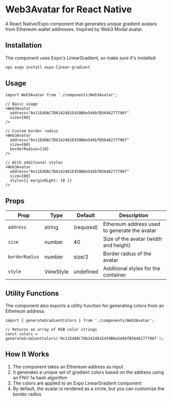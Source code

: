 # Web3Avatar for React Native

A React Native/Expo component that generates unique gradient avatars from Ethereum wallet addresses. Inspired by Web3 Modal avatar.

## Installation

The component uses Expo's LinearGradient, so make sure it's installed:

```bash
npx expo install expo-linear-gradient
```

## Usage

```tsx
import Web3Avatar from './components/Web3Avatar';

// Basic usage
<Web3Avatar 
  address="0x11Ed0AC7D6142481E459B6e5d4bfB5646277796f" 
  size={60} 
/>

// Custom border radius
<Web3Avatar 
  address="0x11Ed0AC7D6142481E459B6e5d4bfB5646277796f" 
  size={60} 
  borderRadius={10}
/>

// With additional styles
<Web3Avatar 
  address="0x11Ed0AC7D6142481E459B6e5d4bfB5646277796f" 
  size={60} 
  style={{ marginRight: 10 }}
/>
```

## Props

| Prop | Type | Default | Description |
|------|------|---------|-------------|
| `address` | string | (required) | Ethereum address used to generate the avatar |
| `size` | number | 40 | Size of the avatar (width and height) |
| `borderRadius` | number | size/2 | Border radius of the avatar |
| `style` | ViewStyle | undefined | Additional styles for the container |

## Utility Functions

The component also exports a utility function for generating colors from an Ethereum address:

```tsx
import { generateGradientColors } from './components/Web3Avatar';

// Returns an array of RGB color strings
const colors = generateGradientColors('0x11Ed0AC7D6142481E459B6e5d4bfB5646277796f');
```

## How It Works

1. The component takes an Ethereum address as input
2. It generates a unique set of gradient colors based on the address using an FNV-1a hash algorithm
3. The colors are applied to an Expo LinearGradient component
4. By default, the avatar is rendered as a circle, but you can customize the border radius 
